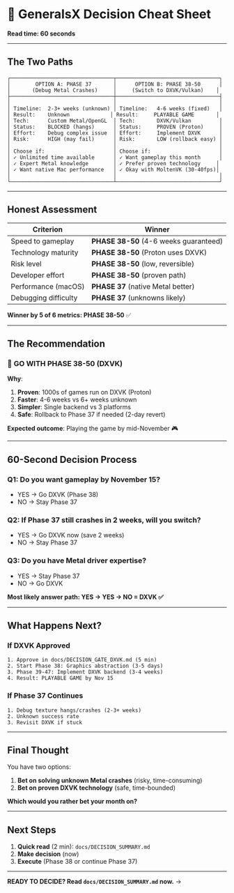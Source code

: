 # 🎲 GeneralsX Decision Cheat Sheet

**Read time: 60 seconds**

---

## The Two Paths

```
┌─────────────────────────────────┬─────────────────────────────────┐
│        OPTION A: PHASE 37       │      OPTION B: PHASE 38-50      │
│       (Debug Metal Crashes)     │     (Switch to DXVK/Vulkan)    │
├─────────────────────────────────┼─────────────────────────────────┤
│                                 │                                 │
│ Timeline:  2-3+ weeks (unknown) │ Timeline:   4-6 weeks (fixed)   │
│ Result:    Unknown             │ Result:     PLAYABLE GAME       │
│ Tech:      Custom Metal/OpenGL  │ Tech:       DXVK/Vulkan         │
│ Status:    BLOCKED (hangs)      │ Status:     PROVEN (Proton)     │
│ Effort:    Debug complex issue  │ Effort:     Implement DXVK      │
│ Risk:      HIGH (may fail)      │ Risk:       LOW (rollback easy) │
│                                 │                                 │
│ Choose if:                      │ Choose if:                      │
│ ✓ Unlimited time available      │ ✓ Want gameplay this month      │
│ ✓ Expert Metal knowledge        │ ✓ Prefer proven technology     │
│ ✓ Want native Mac performance   │ ✓ Okay with MoltenVK (30-40fps)│
│                                 │                                 │
└─────────────────────────────────┴─────────────────────────────────┘
```

---

## Honest Assessment

| Criterion | Winner |
|-----------|--------|
| Speed to gameplay | **PHASE 38-50** (4-6 weeks guaranteed) |
| Technology maturity | **PHASE 38-50** (Proton uses DXVK) |
| Risk level | **PHASE 38-50** (low, reversible) |
| Developer effort | **PHASE 38-50** (proven path) |
| Performance (macOS) | **PHASE 37** (native Metal better) |
| Debugging difficulty | **PHASE 37** (unknowns likely) |

**Winner by 5 of 6 metrics: PHASE 38-50** ✅

---

## The Recommendation

### 🚀 **GO WITH PHASE 38-50 (DXVK)**

**Why**:
1. **Proven**: 1000s of games run on DXVK (Proton)
2. **Faster**: 4-6 weeks vs 6+ weeks unknown
3. **Simpler**: Single backend vs 3 platforms
4. **Safe**: Rollback to Phase 37 if needed (2-day revert)

**Expected outcome**: Playing the game by mid-November 🎮

---

## 60-Second Decision Process

### Q1: Do you want gameplay by November 15?
- YES → Go DXVK (Phase 38)
- NO → Stay Phase 37

### Q2: If Phase 37 still crashes in 2 weeks, will you switch?
- YES → Go DXVK now (save 2 weeks)
- NO → Stay Phase 37

### Q3: Do you have Metal driver expertise?
- YES → Stay Phase 37
- NO → Go DXVK

**Most likely answer path: YES → YES → NO = DXVK ✅**

---

## What Happens Next?

### If DXVK Approved
```
1. Approve in docs/DECISION_GATE_DXVK.md (5 min)
2. Start Phase 38: Graphics abstraction (3-5 days)
3. Phase 39-47: Implement DXVK backend (3-4 weeks)
4. Result: PLAYABLE GAME by Nov 15
```

### If Phase 37 Continues
```
1. Debug texture hangs/crashes (2-3+ weeks)
2. Unknown success rate
3. Revisit DXVK if stuck
```

---

## Final Thought

You have two options:
1. **Bet on solving unknown Metal crashes** (risky, time-consuming)
2. **Bet on proven DXVK technology** (safe, time-bounded)

**Which would you rather bet your month on?**

---

## Next Steps

1. **Quick read** (2 min): `docs/DECISION_SUMMARY.md`
2. **Make decision** (now)
3. **Execute** (Phase 38 or continue Phase 37)

---

**READY TO DECIDE? Read `docs/DECISION_SUMMARY.md` now.** →
